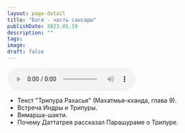 ```yaml
---
layout: page-detail
title: "Боги - часть сансары"
publishDate: 2023.01.19
description: ""
tags:
image:
draft: false
---
```


<audio title="2023.01.19 - Боги - часть сансары.mp3" src="/upload/iblock/931/931eeba5f171f3544aca3cd8527181a6.mp3" controls=""></audio>

* Текст "Трипура Рахасья" (Махатмья-кханда, глава 9).
* Встреча Индры и Трипуры.
* Вимарша-шакти.
* Почему Даттатрея рассказал Парашураме о Трипуре.

  

